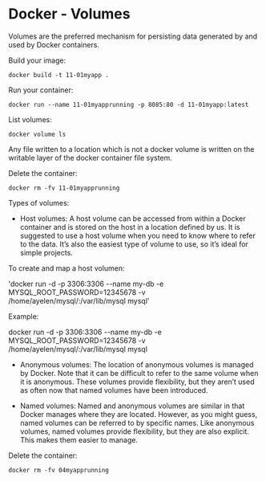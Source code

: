 # Docker - Volumes

Volumes are the preferred mechanism for persisting data generated by and used by Docker containers.

Build your image:

`docker build -t 11-01myapp .`

Run your container:

`docker run --name 11-01myapprunning -p 8085:80 -d 11-01myapp:latest`

List volumes:

`docker volume ls`

Any file written to a location which is not a docker volume is written on the writable layer of the docker container file system.

Delete the container:

`docker rm -fv 11-01myapprunning`


Types of volumes:

 - Host volumes: A host volume can be accessed from within a Docker container and is stored on the host in a location defined by us. It is suggested to use a host volume when you need to know where to refer to the data. It’s also the easiest type of volume to use, so it’s ideal for simple projects.
 
 To create and map a host volumen:

 'docker run -d -p 3306:3306 --name my-db -e MYSQL_ROOT_PASSWORD=12345678 -v /home/ayelen/mysql/:/var/lib/mysql mysql'

 Example:

 docker run -d -p 3306:3306 --name my-db -e MYSQL_ROOT_PASSWORD=12345678 -v /home/ayelen/mysql/:/var/lib/mysql mysql



 - Anonymous volumes: The location of anonymous volumes is managed by Docker. Note that it can be difficult to refer to the same volume when it is anonymous. These volumes provide flexibility, but they aren’t used as often now that named volumes have been introduced.

 - Named volumes: Named and anonymous volumes are similar in that Docker manages where they are located. However, as you might guess, named volumes can be referred to by specific names. Like anonymous volumes, named volumes provide flexibility, but they are also explicit. This makes them easier to manage.



Delete the container:

`docker rm -fv 04myapprunning`